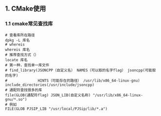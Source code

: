 ## 1. CMake使用

### 1.1 cmake常见查找库

    # 查看库所在路径
    dpkg -L 库名
    # whereis
    whereis 库名
    # 推荐查找方式（）
    locate 库名
    # 第一种，查找单一库文件
    # find_library(JSONCPP（自定义名） NAMES（可以取的名字flag） jsoncpp(可能取的名字)
    #              HINTS（可能存在的路径） /usr/lib/x86_64-linux-gnu)
    include_directories(/usr/include/jsoncpp)
    # 通配符查找很多的库
    file(GLOB(通配符flag) JSON_LIB(自定义名称) "/usr/lib/x86_64-linux-gnu/*.so")
    # 例如
    FILE(GLOB PJSIP_LIB "/usr/local/PJSip/lib/*.a")
